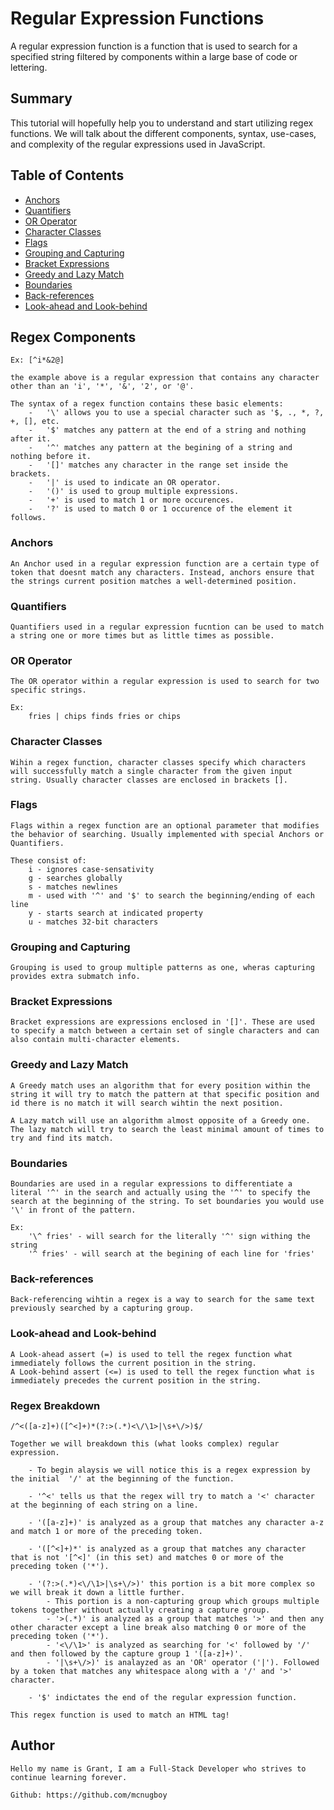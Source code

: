 # Regular Expression Functions

A regular expression function is a function that is used to search for a specified string filtered by components within a large base of code or lettering. 

## Summary

This tutorial will hopefully help you to understand and start utilizing regex functions. We will talk about the different components, syntax, use-cases, and complexity of the regular expressions used in JavaScript.


## Table of Contents

- [Anchors](#anchors)
- [Quantifiers](#quantifiers)
- [OR Operator](#or-operator)
- [Character Classes](#character-classes)
- [Flags](#flags)
- [Grouping and Capturing](#grouping-and-capturing)
- [Bracket Expressions](#bracket-expressions)
- [Greedy and Lazy Match](#greedy-and-lazy-match)
- [Boundaries](#boundaries)
- [Back-references](#back-references)
- [Look-ahead and Look-behind](#look-ahead-and-look-behind)

## Regex Components

    Ex: [^i*&2@] 

    the example above is a regular expression that contains any character other than an 'i', '*', '&', '2', or '@'.

    The syntax of a regex function contains these basic elements:
        -   '\' allows you to use a special character such as '$, ., *, ?, +, [], etc.
        -   '$' matches any pattern at the end of a string and nothing after it.
        -   '^' matches any pattern at the begining of a string and nothing before it.
        -   '[]' matches any character in the range set inside the brackets.
        -   '|' is used to indicate an OR operator.
        -   '()' is used to group multiple expressions.
        -   '+' is used to match 1 or more occurences.
        -   '?' is used to match 0 or 1 occurence of the element it follows.

### Anchors

    An Anchor used in a regular expression function are a certain type of token that doesnt match any characters. Instead, anchors ensure that the strings current position matches a well-determined position.

### Quantifiers

    Quantifiers used in a regular expression fucntion can be used to match a string one or more times but as little times as possible.

### OR Operator

    The OR operator within a regular expression is used to search for two specific strings.

    Ex: 
        fries | chips finds fries or chips

### Character Classes

    Wihin a regex function, character classes specify which characters will successfully match a single character from the given input string. Usually character classes are enclosed in brackets [].

### Flags

    Flags within a regex function are an optional parameter that modifies the behavior of searching. Usually implemented with special Anchors or Quantifiers.

    These consist of:
        i - ignores case-sensativity
        g - searches globally
        s - matches newlines
        m - used with '^' and '$' to search the beginning/ending of each line
        y - starts search at indicated property
        u - matches 32-bit characters
    

### Grouping and Capturing

    Grouping is used to group multiple patterns as one, wheras capturing provides extra submatch info.

### Bracket Expressions

    Bracket expressions are expressions enclosed in '[]'. These are used to specify a match between a certain set of single characters and can also contain multi-character elements.

### Greedy and Lazy Match

    A Greedy match uses an algorithm that for every position within the string it will try to match the pattern at that specific position and id there is no match it will search wihtin the next position.

    A Lazy match will use an algorithm almost opposite of a Greedy one. The lazy match will try to search the least minimal amount of times to try and find its match.

### Boundaries

    Boundaries are used in a regular expressions to differentiate a literal '^' in the search and actually using the '^' to specify the search at the beginning of the string. To set boundaries you would use '\' in front of the pattern.

    Ex: 
        '\^ fries' - will search for the literally '^' sign withing the string
        '^ fries' - will search at the begining of each line for 'fries'

### Back-references

    Back-referencing wihtin a regex is a way to search for the same text previously searched by a capturing group. 

### Look-ahead and Look-behind

    A Look-ahead assert (=) is used to tell the regex function what immediately follows the current position in the string. 
    A Look-behind assert (<=) is used to tell the regex function what is immediately precedes the current position in the string.

### Regex Breakdown

    /^<([a-z]+)([^<]+)*(?:>(.*)<\/\1>|\s+\/>)$/

    Together we will breakdown this (what looks complex) regular expression.

        - To begin alaysis we will notice this is a regex expression by the initial  '/' at the beginning of the function.

        - '^<' tells us that the regex will try to match a '<' character at the beginning of each string on a line.

        - '([a-z]+)' is analyzed as a group that matches any character a-z and match 1 or more of the preceding token.

        - '([^<]+)*' is analyzed as a group that matches any character that is not '[^<]' (in this set) and matches 0 or more of the preceding token ('*').

        - '(?:>(.*)<\/\1>|\s+\/>)' this portion is a bit more complex so we will break it down a little further.
            - This portion is a non-capturing group which groups multiple tokens together without actually creating a capture group.
            - '>(.*)' is analyzed as a group that matches '>' and then any other character except a line break also matching 0 or more of the preceding token ('*').
            - '<\/\1>' is analyzed as searching for '<' followed by '/' and then followed by the capture group 1 '([a-z]+)'.
            - '|\s+\/>)' is analayzed as an 'OR' operator ('|'). Followed by a token that matches any whitespace along with a '/' and '>' character.
            
        - '$' indictates the end of the regular expression function.

    This regex function is used to match an HTML tag!

## Author

    Hello my name is Grant, I am a Full-Stack Developer who strives to continue learning forever.

    Github: https://github.com/mcnugboy

